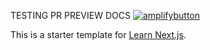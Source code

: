 TESTING PR PREVIEW DOCS
[![amplifybutton](https://oneclick.amplifyapp.com/button.svg)](https://console.aws.amazon.com/amplify/home#/deploy?repo=https://github.com/KristinaPeterson/nextjs-blog)

This is a starter template for [Learn Next.js](https://nextjs.org/learn).
